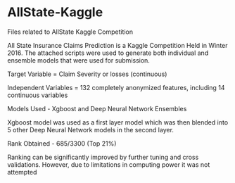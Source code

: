 # AllState-Kaggle
Files related to AllState Kaggle Competition


All State Insurance Claims Prediction is a Kaggle Competition Held in Winter 2016. The attached scripts were used to generate both
individual and ensemble models that were used for submission.

Target Variable = Claim Severity or losses (continuous)

Independent Variables = 132 completely anonymized features, including 14 continuous variables

Models Used - Xgboost and Deep Neural Network Ensembles

Xgboost model was used as a first layer model which was then blended into 5 other Deep Neural Network models in the second layer.

Rank Obtained - 685/3300 (Top 21%)

Ranking can be significantly improved by further tuning and cross validations. However, due to limitations in computing power
it was not attempted
